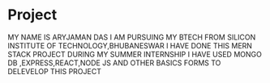 # Project
 MY NAME IS ARYJAMAN DAS
 I AM PURSUING MY BTECH FROM SILICON INSTITUTE OF TECHNOLOGY,BHUBANESWAR
 I HAVE DONE THIS MERN STACK PROJECT DURING MY SUMMER INTERNSHIP 
 I HAVE USED MONGO DB ,EXPRESS,REACT,NODE JS AND OTHER BASICS FORMS TO DELEVELOP THIS PROJECT 
 
